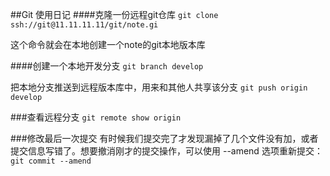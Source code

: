 ##Git 使用日记
####克隆一份远程git仓库
`
git clone ssh://git@11.11.11.11/git/note.gi
`

这个命令就会在本地创建一个note的git本地版本库

####创建一个本地开发分支
`
git branch develop
`

把本地分支推送到远程版本库中，用来和其他人共享该分支
`
git push origin develop
`

###查看远程分支
`git remote show origin`

###修改最后一次提交
有时候我们提交完了才发现漏掉了几个文件没有加，或者提交信息写错了。想要撤消刚才的提交操作，可以使用 --amend 选项重新提交：
`git commit --amend`
